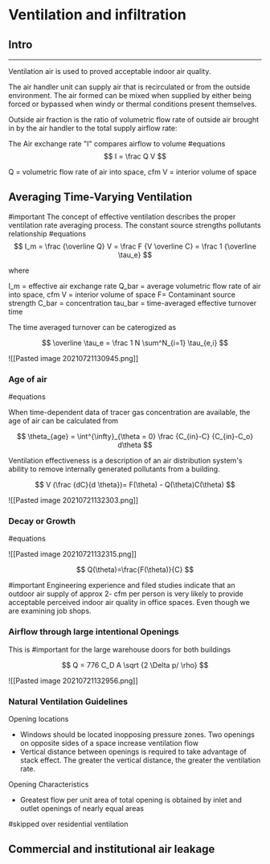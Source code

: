 # Ventilation and infiltration
## Intro 
---
Ventilation air is used to proved acceptable indoor air quality.

The air handler unit can supply air that is recirculated or from the outside environment.  The air formed can be mixed when supplied by either being forced or bypassed when windy or thermal conditions present themselves. 

Outside air fraction is the ratio of volumetric flow rate of outside air brought in by the air handler to the total supply airflow rate:

The Air exchange rate "I" compares airflow to volume 
#equations 
$$
I = \frac Q V
$$

Q = volumetric flow rate of air into space, cfm
V = interior volume of space 

## Averaging Time-Varying Ventilation
#important 
The concept of effective ventilation describes the proper ventilation rate averaging process. The constant source strengths pollutants relationship
#equations 
$$
I_m =  \frac {\overline Q} V = \frac F {V \overline C} = \frac 1 {\overline \tau_e}
$$

where 

I_m = effective air exchange rate
Q_bar = average volumetric flow rate of air into space, cfm
V = interior volume of space 
F= Contaminant source strength 
C_bar = concentration 
tau_bar = time-averaged effective turnover time 

The time averaged turnover can be caterogized as 

$$
\overline \tau_e = \frac 1 N \sum^N_{i=1} \tau_{e,i}
$$

![[Pasted image 20210721130945.png]]

### Age of air
#equations 

When time-dependent data of tracer gas concentration are available, the age of air can be calculated from 

$$
\theta_{age} = \int^{\infty}_{\theta = 0} \frac {C_{in}-C} {C_{in}-C_o} d\theta
$$

Ventilation effectiveness is a description of an air distribution system's ability to remove internally generated pollutants from a building.

$$
V (\frac {dC}{d \theta})= F(\theta) - Q(\theta)C(\theta)
$$

![[Pasted image 20210721132303.png]]
### Decay or Growth 
#equations 

![[Pasted image 20210721132315.png]]

$$
Q(\theta)=\frac{F(\theta)}{C}
$$

#important 
Engineering experience and filed studies indicate that an outdoor air supply of approx 2- cfm per person is very likely to provide acceptable perceived indoor air quality in office spaces. Even though we are examining job shops. 

### Airflow through large intentional Openings 
This is #important for the large warehouse doors for both buildings

$$
Q = 776 C_D A \sqrt {2 \Delta p/ \rho}
$$

![[Pasted image 20210721132956.png]]

### Natural Ventilation Guidelines 

Opening locations 
- Windows should be located inopposing pressure zones. Two openings on opposite sides of a space increase ventilation flow 
- Vertical distance between openings is required to take advantage of stack effect. The greater the vertical distance, the greater the ventilation rate.

Opening Characteristics 
- Greatest flow per unit area of total opening is obtained by inlet and outlet openings of nearly equal areas 

#skipped over residential ventilation 

## Commercial and institutional air leakage 



